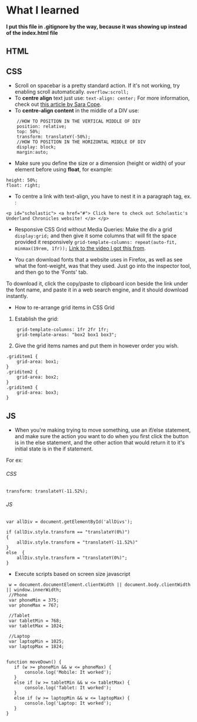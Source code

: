 # What I learned
**I put this file in .gitignore by the way, because it was showing up instead of the index.html file**
## HTML 

## CSS 
- Scroll on spacebar is a pretty standard action. If it's not working, try enabling scroll automatically. `overflow:scroll;`
- To __centre align__ text just use: `text-align: center;`
For more information, check out [this article by Sara Cope](https://css-tricks.com/almanac/properties/t/text-align/).
- To **centre-align content** in the middle of a DIV use:
```
    //HOW TO POSITION IN THE VERTICAL MIDDLE OF DIV
    position: relative;
    top: 50%;
    transform: translateY(-50%);    
    //HOW TO POSITION IN THE HORIZONTAL MIDDLE OF DIV
    display: block; 
    margin:auto;

```
- Make sure you define the size or a dimension (height or width) of your element before using **float**, for example: 
```
height: 50%; 
float: right;
```

- To centre a link with text-align, you have to nest it in a paragraph tag, ex. : 

```
<p id="scholastic"> <a href="#"> Click here to check out Scholastic's Underland Chronicles website! </a> </p>
```
- Responsive CSS Grid without Media Queries: 
Make the div a grid `display:grid;` and then give it some columns that will fit the space provided it responsively `grid-template-columns: repeat(auto-fit, minmax(19rem, 1fr));`
[Link to the video I got this from](https://www.youtube.com/watch?v=bam83Xv4VMA). 

- You can download fonts that a website uses in Firefox, as well as see what the font-weight, was that they used. Just go into the inspector tool, and then go to the 'Fonts' tab. 

To download it, click the copy/paste to clipboard icon beside the link under the font name, and paste it in a web search engine, and it should download instantly.

- How to re-arrange grid items in CSS Grid
1. Establish the grid: 

``` display: grid;
    grid-template-columns: 1fr 2fr 1fr; 
    grid-template-areas: "box2 box1 box3";
```

2. Give the grid items names and put them in however order you wish.
```
.griditem1 {
    grid-area: box1; 
}
.griditem2 {
    grid-area: box2; 
}
.griditem3 {
    grid-area: box3; 
}
```

## JS
- When you're making trying to move something, use an if/else statement, and make sure the action you want to do when you first click the button is in the else statement, and the other action that would return it to it's initial state is in the if statement. 

For ex: 
###### CSS
`transform: translateY(-11.52%);`

###### JS
```
var allDiv = document.getElementById('allDivs');

if (allDiv.style.transform == "translateY(0%)") 
{
    allDiv.style.transform = "translateY(-11.52%)"
}
else  {
    allDiv.style.transform = "translateY(0%)";
}
```
 - Execute scripts based on screen size javascript
 ```
  w = document.documentElement.clientWidth || document.body.clientWidth || window.innerWidth;
  //Phone
  var phoneMin = 375;
  var phoneMax = 767; 

  //Tablet
  var tabletMin = 768;
  var tabletMax = 1024; 
  
  //Laptop
  var laptopMin = 1025; 
  var laptopMax = 1824;


function moveDown() {
    if (w >= phoneMin && w <= phoneMax) {
        console.log('Mobile: It worked');
    }
    else if (w >= tabletMin && w <= tabletMax) {
        console.log('Tablet: It worked');
    }
    else if (w >= laptopMin && w <= laptopMax) {
        console.log('Laptop: It worked');
    }
}


```
